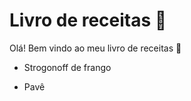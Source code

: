 # Livro de receitas :ear_of_rice:

Olá! Bem vindo ao meu livro de receitas :email:

- Strogonoff de frango

- Pavê

  
  
  